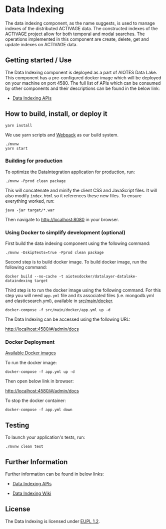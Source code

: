 # Data Indexing

The data indexing component, as the name suggests, is used to manage indexes of the distributed ACTIVAGE data. 
The constructed indexes of the ACTIVAGE project allow for both temporal and modal searches. The operations implemented 
in this component are create, delete, get and update indexes on ACTIVAGE data.

## Getting started / Use

The Data Indexing component is deployed as a part of AIOTES Data Lake. This component has a pre-configured docker image which will be deployed 
on your machine on port 4580. The full list of APIs which can be consumed by other components and their descriptions 
can be found in the below link:
* [Data Indexing APIs](https://github.com/AIoTES/DataLayer-DataLake-DataIndexing/wiki/-Data-Integration-Engine-API)

## How to build, install, or deploy it

    yarn install

We use yarn scripts and [Webpack](https://webpack.js.org/) as our build system.

    ./mvnw
    yarn start

### Building for production

To optimize the DataIntegration application for production, run:

    ./mvnw -Pprod clean package

This will concatenate and minify the client CSS and JavaScript files. It will also modify `index.html` so it references these new files.
To ensure everything worked, run:

    java -jar target/*.war

Then navigate to [http://localhost:8080](http://localhost:8080) in your browser.

### Using Docker to simplify development (optional)

First build the data indexing component using the following command:

    ./mvnw -DskipTests=true -Pprod clean package

Second step is to build docker image. To build docker image, run the following command:

    docker build --no-cache -t aiotesdocker/datalayer-datalake-dataindexing target
    

Third step is to run the docker image using the following command. For this step you will need `app.yml` file and its associated files (i.e. mongodb.yml and elasticsearch.yml), available in [src/main/docker](src/main/docker).

    docker-compose -f src/main/docker/app.yml up -d

The Data Indexing can be accessed using the following URL:

[http://localhost:4580/#/admin/docs](http://localhost:4580/#/admin/docs)



### Docker Deployment

[Available Docker images](https://hub.docker.com/r/aiotesdocker/datalayer-datalake-dataindexing)


To run the docker image:

`docker-compose -f app.yml up -d`

Then open below link in browser:

[http://localhost:4580/#/admin/docs](http://localhost:4580/#/admin/docs)

To stop the docker container:

`docker-compose -f app.yml down`

## Testing

To launch your application's tests, run:

    ./mvnw clean test

## Further Information

Further information can be found in below links:

* [Data Indexing APIs](https://github.com/AIoTES/DataLayer-DataLake-DataIndexing/wiki/-Data-Integration-Engine-API)

* [Data Indexing Wiki](https://github.com/AIoTES/DataLayer-DataLake-DataIndexing/wiki)

## License
    
The Data Indexing is licensed under [EUPL 1.2](https://eupl.eu/).



<!--- For example, to start a mongodb database in a docker container, run:

    docker-compose -f src/main/docker/mongodb.yml up -d

To stop it and remove the container, run:

    docker-compose -f src/main/docker/mongodb.yml down

You can also fully dockerize your application and all the services that it depends on.
To achieve this, first build a docker image of your app by running:

    ./mvnw verify -Pprod dockerfile:build dockerfile:tag@version dockerfile:tag@commit

Then run:

    docker-compose -f src/main/docker/app.yml up -d
    -->

